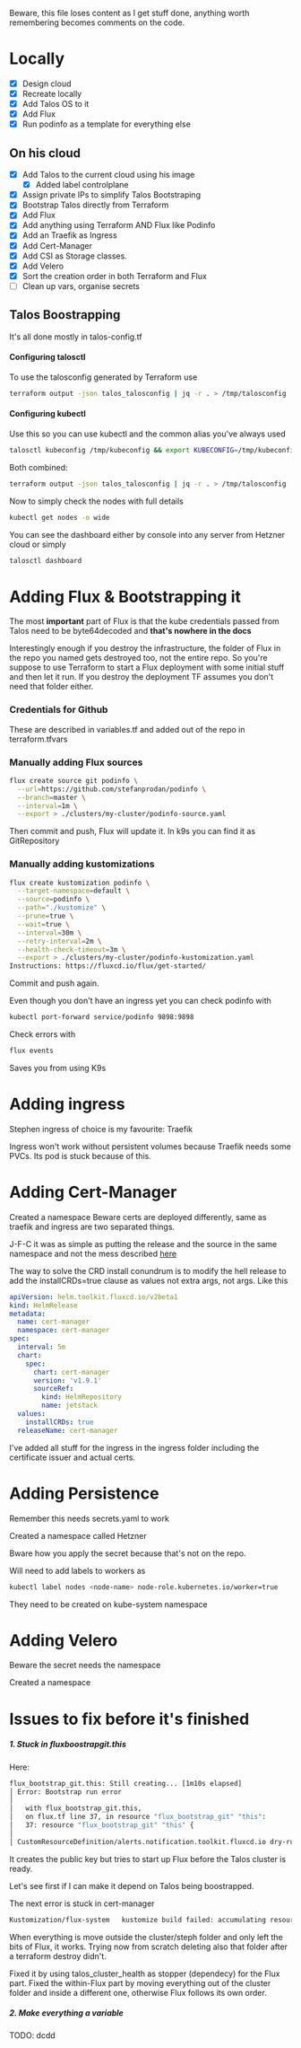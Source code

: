 Beware, this file loses content as I get stuff done, anything worth remembering becomes comments on the code. 

# Locally

- [x] Design cloud
- [x] Recreate locally
- [x] Add Talos OS to it
- [x] Add Flux
- [x] Run podinfo as a template for everything else

## On his cloud
- [x] Add Talos to the current cloud using his image
	- [x] Added label controlplane
- [x] Assign private IPs to simplify Talos Bootstraping
- [x] Bootstrap Talos directly from Terraform
- [x] Add Flux
- [x] Add anything using Terraform AND Flux like Podinfo
- [x] Add an Traefik as Ingress
- [x] Add Cert-Manager
- [x] Add CSI as Storage classes.
- [x] Add Velero
- [x] Sort the creation order in both Terraform and Flux
- [ ] Clean up vars, organise secrets

## Talos Boostrapping

It's all done mostly in talos-config.tf

#### Configuring talosctl

To use the talosconfig generated by Terraform use

```sh
terraform output -json talos_talosconfig | jq -r . > /tmp/talosconfig  && export TALOSCONFIG=/tmp/talosconfig
```

#### Configuring kubectl

Use this so you can use kubectl and the common alias you've always used

```bash
talosctl kubeconfig /tmp/kubeconfig && export KUBECONFIG=/tmp/kubeconfig && alias k=kubectl
```

Both combined:

```bash
terraform output -json talos_talosconfig | jq -r . > /tmp/talosconfig  && export TALOSCONFIG=/tmp/talosconfig && talosctl kubeconfig /tmp/kubeconfig --force && export KUBECONFIG=/tmp/kubeconfig && alias k=kubectl
```

Now to simply check the nodes with full details

```sh
kubectl get nodes -o wide
```

You can see the dashboard either by console into any server from Hetzner cloud or simply

```sh
talosctl dashboard
```

# Adding Flux & Bootstrapping it

The most **important** part of Flux is that the kube credentials passed from Talos need to be byte64decoded and **that's nowhere in the docs**

Interestingly enough if you destroy the infrastructure, the folder of Flux in the repo you named gets destroyed too, not the entire repo. So you're suppose to use Terraform to start a Flux deployment with some initial stuff and then let it run. If you destroy the deployment TF assumes you don't need that folder either. 

### Credentials for Github

These are described in variables.tf and added out of the repo in terraform.tfvars

### Manually adding Flux sources

```sh
flux create source git podinfo \
  --url=https://github.com/stefanprodan/podinfo \
  --branch=master \
  --interval=1m \
  --export > ./clusters/my-cluster/podinfo-source.yaml
```

Then commit and push, Flux will update it. In k9s you can find it as GitRepository

### Manually adding kustomizations

```sh
flux create kustomization podinfo \
  --target-namespace=default \
  --source=podinfo \
  --path="./kustomize" \
  --prune=true \
  --wait=true \
  --interval=30m \
  --retry-interval=2m \
  --health-check-timeout=3m \
  --export > ./clusters/my-cluster/podinfo-kustomization.yaml
Instructions: https://fluxcd.io/flux/get-started/
```

Commit and push again. 

Even though you don't have an ingress yet you can check podinfo with 

```sh
kubectl port-forward service/podinfo 9898:9898 
```

Check errors with

```sh
flux events
```

Saves you from using K9s
# Adding ingress

Stephen ingress of choice is my favourite: Traefik

Ingress won't work without persistent volumes because Traefik needs some PVCs. Its pod is stuck because of this. 

# Adding Cert-Manager

Created a namespace
Beware certs are deployed differently, same as traefik and ingress are two separated things. 

J-F-C it was as simple as putting the release and the source in the same namespace and not the mess described [here](https://github.com/fluxcd/flux2/discussions/3009)

The way to solve the CRD install conundrum is to modify the hell release to add the installCRDs=true clause as values not extra args, not args. Like this

```yaml
apiVersion: helm.toolkit.fluxcd.io/v2beta1
kind: HelmRelease
metadata:
  name: cert-manager
  namespace: cert-manager
spec:
  interval: 5m
  chart:
    spec:
      chart: cert-manager
      version: 'v1.9.1'
      sourceRef:
        kind: HelmRepository
        name: jetstack
  values:
    installCRDs: true
  releaseName: cert-manager
```

I've added all stuff for the ingress in the ingress folder including the certificate issuer and actual certs. 


# Adding Persistence

Remember this needs secrets.yaml to work

Created a namespace called Hetzner

Bware how you apply the secret because that's not on the repo. 

Will need to add labels to workers as 

```bash
kubectl label nodes <node-name> node-role.kubernetes.io/worker=true
```

They need to be created on kube-system namespace


# Adding Velero

Beware the secret needs the namespace

Created a namespace
# Issues to fix before it's finished

##### 1. Stuck in fluxboostrapgit.this
Here:

```bash
flux_bootstrap_git.this: Still creating... [1m10s elapsed]
│ Error: Bootstrap run error
│
│   with flux_bootstrap_git.this,
│   on flux.tf line 37, in resource "flux_bootstrap_git" "this":
│   37: resource "flux_bootstrap_git" "this" {
│
│ CustomResourceDefinition/alerts.notification.toolkit.fluxcd.io dry-run failed: Get "https://167.235.111.172:6443/api?timeout=32s": EOF
```
It creates the public key but tries to start up Flux before the Talos cluster is ready. 

Let's see first if I can make it depend on Talos being boostrapped. 

The next error is stuck in cert-manager

```bash
Kustomization/flux-system	kustomize build failed: accumulating resources: accumulation err='accumulating resources from './cert-manager': read /tmp/kustomization-2443421633/clusters/steph/cert-manager: is a directory': couldn't make target for path '/tmp/kustomization-2443421633/clusters/steph/cert-manager': invalid Kustomization: json: unknown field "specs"	           
```

When everything is move outside the cluster/steph folder and only left the bits of Flux, it works. 
Trying now from scratch deleting also that folder after a terraform destroy didn't. 

Fixed it by using talos_cluster_health as stopper (dependecy) for the Flux part. 
Fixed the within-Flux part by moving everything out of the cluster folder and inside a different one, otherwise Flux follows its own order. 

##### 2. Make everything a variable

TODO:
dcdd